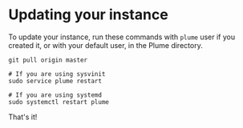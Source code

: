 # Updating your instance

To update your instance, run these commands with `plume` user if you created it, or with your default user, in the Plume directory.

```
git pull origin master

# If you are using sysvinit
sudo service plume restart

# If you are using systemd 
sudo systemctl restart plume
```

That's it!
